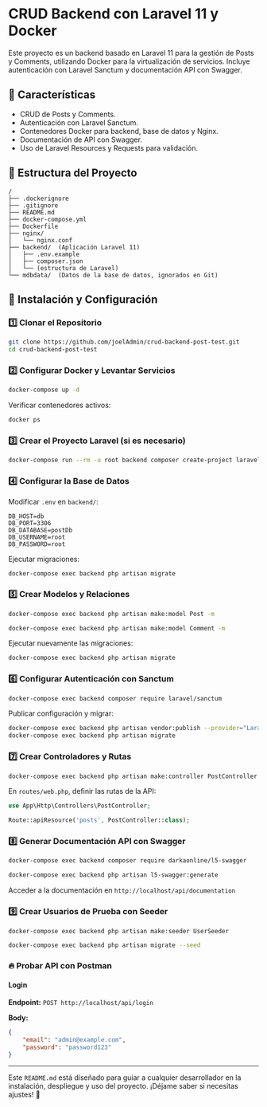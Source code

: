 # CRUD Backend con Laravel 11 y Docker

Este proyecto es un backend basado en Laravel 11 para la gestión de Posts y Comments, utilizando Docker para la virtualización de servicios. Incluye autenticación con Laravel Sanctum y documentación API con Swagger.

## 📌 Características

- CRUD de Posts y Comments.
- Autenticación con Laravel Sanctum.
- Contenedores Docker para backend, base de datos y Nginx.
- Documentación de API con Swagger.
- Uso de Laravel Resources y Requests para validación.

## 📂 Estructura del Proyecto

```
/
├── .dockerignore
├── .gitignore
├── README.md
├── docker-compose.yml
├── Dockerfile
├── nginx/
│   └── nginx.conf
├── backend/  (Aplicación Laravel 11)
│   ├── .env.example
│   ├── composer.json
│   └── (estructura de Laravel)
└── mdbdata/  (Datos de la base de datos, ignorados en Git)
```

## 🚀 Instalación y Configuración

### 1️⃣ Clonar el Repositorio

```sh
git clone https://github.com/joelAdmin/crud-backend-post-test.git
cd crud-backend-post-test
```

### 2️⃣ Configurar Docker y Levantar Servicios

```sh
docker-compose up -d
```

Verificar contenedores activos:

```sh
docker ps
```

### 3️⃣ Crear el Proyecto Laravel (si es necesario)

```sh
docker-compose run --rm -u root backend composer create-project laravel/laravel:^11.0 . --ignore-platform-reqs
```

### 4️⃣ Configurar la Base de Datos

Modificar `.env` en `backend/`:

```
DB_HOST=db
DB_PORT=3306
DB_DATABASE=postDb
DB_USERNAME=root
DB_PASSWORD=root
```

Ejecutar migraciones:

```sh
docker-compose exec backend php artisan migrate
```

### 5️⃣ Crear Modelos y Relaciones

```sh
docker-compose exec backend php artisan make:model Post -m
```

```sh
docker-compose exec backend php artisan make:model Comment -m
```

Ejecutar nuevamente las migraciones:

```sh
docker-compose exec backend php artisan migrate
```

### 6️⃣ Configurar Autenticación con Sanctum

```sh
docker-compose exec backend composer require laravel/sanctum
```

Publicar configuración y migrar:

```sh
docker-compose exec backend php artisan vendor:publish --provider="Laravel\Sanctum\SanctumServiceProvider"
docker-compose exec backend php artisan migrate
```

### 7️⃣ Crear Controladores y Rutas

```sh
docker-compose exec backend php artisan make:controller PostController
```

En `routes/web.php`, definir las rutas de la API:

```php
use App\Http\Controllers\PostController;

Route::apiResource('posts', PostController::class);
```

### 8️⃣ Generar Documentación API con Swagger

```sh
docker-compose exec backend composer require darkaonline/l5-swagger
```

```sh
docker-compose exec backend php artisan l5-swagger:generate
```

Acceder a la documentación en `http://localhost/api/documentation`

### 9️⃣ Crear Usuarios de Prueba con Seeder

```sh
docker-compose exec backend php artisan make:seeder UserSeeder
```

```sh
docker-compose exec backend php artisan migrate --seed
```

### 🔥 Probar API con Postman

#### Login

**Endpoint:** `POST http://localhost/api/login`

**Body:**
```json
{
    "email": "admin@example.com",
    "password": "password123"
}
```

---

Este `README.md` está diseñado para guiar a cualquier desarrollador en la instalación, despliegue y uso del proyecto. ¡Déjame saber si necesitas ajustes! 🚀
